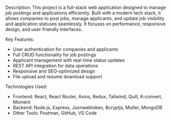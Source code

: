Description:
This project is a full-stack web application designed to manage job postings and applications efficiently. 
Built with a modern tech stack, it allows companies to post jobs, manage applicants, and update job visibility and application statuses seamlessly. 
It focuses on performance, responsive design, and user-friendly interfaces.

Key Features:
- User authentication for companies and applicants
- Full CRUD functionality for job postings
- Applicant management with real-time status updates
- REST API integration for data operations
- Responsive and SEO-optimized design
- File upload and resume download support

Technologies Used:
- Frontend: React, React Router, Axios, Redux, Tailwind, Quill, K-convert, Moment
- Backend: Node.js, Express, Jsonwebtoken, Bcryptjs, Multer, MongoDB
- Other Tools: Postman, GitHub, VS Code
